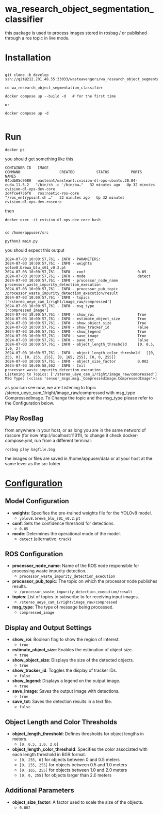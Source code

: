 # wa_research_object_segmentation_classifier

this package is used to process images stored in rosbag / or published through a ros topic in live mode.

# Installation
```

git clone -b develop ssh://git@212.201.48.55:33033/wasteavengers/wa_research_object_segmentation_classifier.git

cd wa_research_object_segmentation_classifier

docker compose up --build -d   # for the first time

or

docker compose up -d


```

# Run

```
docker ps
```

you should get something like this

```
CONTAINER ID   IMAGE                                                       COMMAND                  CREATED          STATUS          PORTS     NAMES
04bdb85c9580   wasteant/wasteant:cvision-dl-ops-ubuntu.20.04-cuda.11.5.2   "/bin/sh -c '/bin/ba…"   32 minutes ago   Up 32 minutes             cvision-dl-ops-dev-core
2d4fce4736f0   ros:noetic-ros-core                                         "/ros_entrypoint.sh …"   32 minutes ago   Up 32 minutes             cvision-dl-ops-dev-roscore
```

then

```
docker exec -it cvision-dl-ops-dev-core bash


cd /home/appuser/src

python3 main.py
```

you should expect this output

```
2024-07-03 10:00:57,761 - INFO - PARAMETERS:
2024-07-03 10:00:57,761 - INFO - weights                   	 yolov8.brewa_blu_s01_v0.2.pt
2024-07-03 10:00:57,761 - INFO - conf                      	 0.05
2024-07-03 10:00:57,761 - INFO - mode                      	 detect
2024-07-03 10:00:57,761 - INFO - processor_node_name       	 processor_waste_impurity_detection_execution
2024-07-03 10:00:57,761 - INFO - processor_pub_topic       	 /processor_waste_impurity_detection_execution/result
2024-07-03 10:00:57,761 - INFO - topics                    	 ['/stereo_ueye_cam_1/right/image_raw/compressed']
2024-07-03 10:00:57,761 - INFO - msg_type                  	 ['compressed_image']
2024-07-03 10:00:57,761 - INFO - show_roi                  	 True
2024-07-03 10:00:57,761 - INFO - estimate_object_size      	 True
2024-07-03 10:00:57,761 - INFO - show_object_size          	 True
2024-07-03 10:00:57,761 - INFO - show_tracker_id           	 False
2024-07-03 10:00:57,761 - INFO - show_legend               	 True
2024-07-03 10:00:57,761 - INFO - save_image                	 True
2024-07-03 10:00:57,761 - INFO - save_txt                  	 False
2024-07-03 10:00:57,761 - INFO - object_length_threshold   	 [0, 0.5, 1.0, 2]
2024-07-03 10:00:57,761 - INFO - object_length_color_threshold 	 [[0, 255, 0], [0, 255, 255], [0, 165, 255], [0, 0, 255]]
2024-07-03 10:00:57,761 - INFO - object_size_factor        	 0.002
2024-07-03 10:00:58,502 - INFO - Init processor_waste_impurity_detection_execution
Listening to Topics: ['/stereo_ueye_cam_1/right/image_raw/compressed']
MSG Type: [<class 'sensor_msgs.msg._CompressedImage.CompressedImage'>]

```

as you can see now, we are Listening to topic /stereo_ueye_cam_1/right/image_raw/compressed with msg_type CompressedImage. To Change the topic and the msg_type please refer to the Configuration below.


## Play RosBag
from anywhere in your host, or as long you are in the same netword of roscore (for now http://localhost:11311), to change it check docker-compose.yml, run from a different terminal:

```
rosbag play bagfile.bag
```

the images or files are saved in /home/appuser/data or at your host at the same lever as the src folder


# [Configuration](http://212.201.48.55:800/wasteavengers/wa_research_object_segmentation_classifier/-/blob/develop/src/config/dev.yaml)

## Model Configuration
- **weights**: Specifies the pre-trained weights file for the YOLOv8 model.
  - `yolov8.brewa_blu_s01_v0.2.pt`
- **conf**: Sets the confidence threshold for detections.
  - `0.05`
- **mode**: Determines the operational mode of the model.
  - `detect` (alternative: `track`)

## ROS Configuration
- **processor_node_name**: Name of the ROS node responsible for processing waste impurity detection.
  - `processor_waste_impurity_detection_execution`
- **processor_pub_topic**: The topic on which the processor node publishes results.
  - `/processor_waste_impurity_detection_execution/result`
- **topics**: List of topics to subscribe to for receiving input images.
  - `/stereo_ueye_cam_1/right/image_raw/compressed`
- **msg_type**: The type of message being processed.
  - `compressed_image`

## Display and Output Settings
- **show_roi**: Boolean flag to show the region of interest.
  - `true`
- **estimate_object_size**: Enables the estimation of object size.
  - `true`
- **show_object_size**: Displays the size of the detected objects.
  - `true`
- **show_tracker_id**: Toggles the display of tracker IDs.
  - `false`
- **show_legend**: Displays a legend on the output image.
  - `true`
- **save_image**: Saves the output image with detections.
  - `true`
- **save_txt**: Saves the detection results in a text file.
  - `false`

## Object Length and Color Thresholds
- **object_length_threshold**: Defines thresholds for object lengths in meters.
  - `[0, 0.5, 1.0, 2.0]`
- **object_length_color_threshold**: Specifies the color associated with each length threshold in BGR format.
  - `[0, 255, 0]` for objects between 0 and 0.5 meters
  - `[0, 255, 255]` for objects between 0.5 and 1.0 meters
  - `[0, 165, 255]` for objects between 1.0 and 2.0 meters
  - `[0, 0, 255]` for objects larger than 2.0 meters

## Additional Parameters
- **object_size_factor**: A factor used to scale the size of the objects.
  - `0.002`
